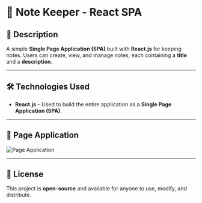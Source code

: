 # 📝 Note Keeper - React SPA

## 📌 Description

A simple **Single Page Application (SPA)** built with **React.js** for keeping notes. Users can create, view, and manage notes, each containing a **title** and a **description**.

---

## 🛠️ Technologies Used  

- **React.js** – Used to build the entire application as a **Single Page Application (SPA)**.

---

## 📸 Page Application  

![Page Application](https://github.com/L-YS-Ayoussef/NoteKeeper/blob/master/screenshots/Screenshot1.png)  

---

## 📜 License  

This project is **open-source** and available for anyone to use, modify, and distribute.
